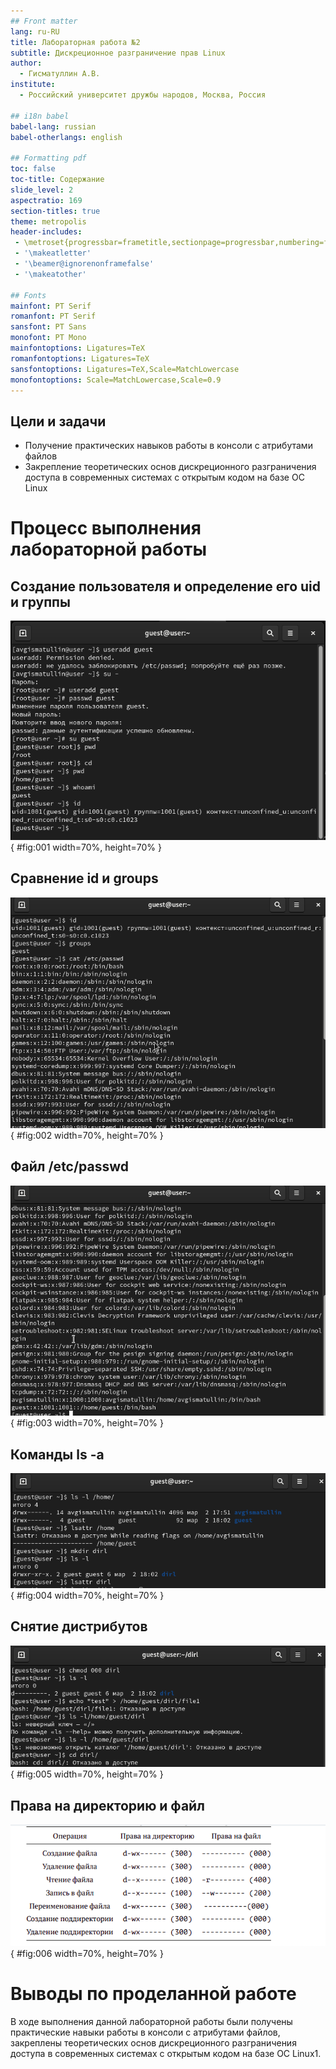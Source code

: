```yaml
---
## Front matter
lang: ru-RU
title: Лабораторная работа №2
subtitle: Дискреционное разграничение прав Linux
author:
  - Гисматуллин А.В.
institute:
  - Российский университет дружбы народов, Москва, Россия

## i18n babel
babel-lang: russian
babel-otherlangs: english

## Formatting pdf
toc: false
toc-title: Содержание
slide_level: 2
aspectratio: 169
section-titles: true
theme: metropolis
header-includes:
 - \metroset{progressbar=frametitle,sectionpage=progressbar,numbering=fraction}
 - '\makeatletter'
 - '\beamer@ignorenonframefalse'
 - '\makeatother'
 
## Fonts
mainfont: PT Serif
romanfont: PT Serif
sansfont: PT Sans
monofont: PT Mono
mainfontoptions: Ligatures=TeX
romanfontoptions: Ligatures=TeX
sansfontoptions: Ligatures=TeX,Scale=MatchLowercase
monofontoptions: Scale=MatchLowercase,Scale=0.9
---
```


## Цели и задачи

- Получение практических навыков работы в консоли с атрибутами файлов
- Закрепление теоретических основ дискреционного разграничения доступа в современных системах с открытым кодом на базе ОС Linux

# Процесс выполнения лабораторной работы

## Создание пользователя и определение его uid и группы

![Командная строка. Работа с пользователем](image/01.png){ #fig:001 width=70%, height=70% }

## Сравнение id и groups

![Командная строка. Сравнение id и groups](image/02.png){ #fig:002 width=70%, height=70% }

## Файл /etc/passwd

![Командная строка. Просмотр файла /etc/passwd](image/03.png){ #fig:003 width=70%, height=70% }

## Команды ls -a

![Командная строка. Команды lsattr и ls -l](image/04.png){ #fig:004 width=70%, height=70% }

## Снятие дистрибутов

![Командная строка. Снятие дистрибутов для dirl](image/05.png){ #fig:005 width=70%, height=70% }

## Права на директорию и файл

![Права на директорию и файл](image/06.png){ #fig:006 width=70%, height=70% }

# Выводы по проделанной работе

В ходе выполнения данной лабораторной работы были получены практические навыки работы в консоли с атрибутами файлов, закреплены теоретических основ дискреционного разграничения доступа в современных системах с открытым кодом на базе ОС Linux1.


